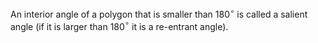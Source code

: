 An interior angle of a polygon that is smaller than 180$^{\circ}$ is
called a salient angle (if it is larger than 180$^{\circ}$ it is a
re-entrant angle).
